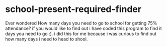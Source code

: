 # school-present-required-finder
Ever wondered How many days you need to go to school for getting 75% attendance?
if you would like to find out
i have coded this program to find it days you need to go :).
i did this for me because i was curious to find out how many days i need to head to shool.
